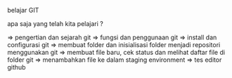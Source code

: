 belajar GIT

apa saja yang telah kita pelajari ?

=> pengertian dan sejarah git
=> fungsi dan penggunaan git
=> install dan configurasi git
=> membuat folder dan inisialisasi folder menjadi repositori menggunakan git
=> membuat file baru, cek status dan melihat daftar file di folder git
=> menambahkan file ke dalam staging environment
=> tes editor github
